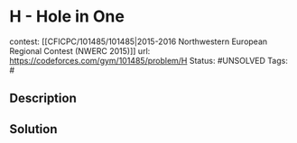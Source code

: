 # H - Hole in One

contest: [[CFICPC/101485/101485|2015-2016 Northwestern European Regional Contest (NWERC 2015)]]
url: https://codeforces.com/gym/101485/problem/H
Status: #UNSOLVED
Tags: #

## Description

## Solution

